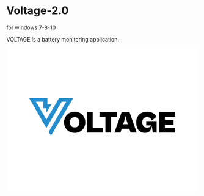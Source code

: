 # Voltage-2.0
for windows 7-8-10

VOLTAGE is a battery monitoring application.


<img src="logo.png" alt="logo">
